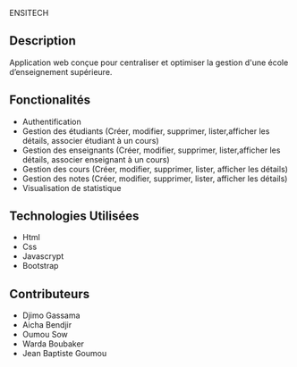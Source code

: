 ENSITECH
## Description
Application web conçue pour centraliser et optimiser la gestion  d'une école d’enseignement supérieure.
## Fonctionalités
 - Authentification
 - Gestion des étudiants (Créer, modifier, supprimer, lister,afficher les détails, associer étudiant à un cours)
 - Gestion des enseignants (Créer, modifier, supprimer, lister,afficher les détails, associer enseignant à un cours)
 - Gestion des cours (Créer, modifier, supprimer, lister, afficher les détails)
 - Gestion des notes (Créer, modifier, supprimer, lister, afficher les détails)
 - Visualisation de statistique
## Technologies Utilisées
 - Html
 - Css
 - Javascrypt
 - Bootstrap

## Contributeurs
 - Djimo Gassama
 - Aicha Bendjir
 - Oumou Sow
 - Warda Boubaker
 - Jean Baptiste Goumou
